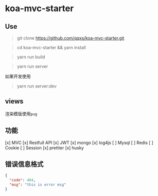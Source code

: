 # koa-mvc-starter

## Use

> git clone https://github.com/qqxs/koa-mvc-starter.git

> cd koa-mvc-starter && yarn install

> yarn run build

> yarn run server

如果开发使用

> yarn run server:dev

## views

渲染模版使用`pug`

## 功能

[x] MVC
[x] Restfull API
[x] JWT
[x] mongo
[x] log4js
[ ] Mysql
[ ] Redis
[ ] Cookie
[ ] Session
[x] prettier
[x] husky

## 错误信息格式

```json
{
  "code": 404,
  "msg": "this is error msg"
}
```
